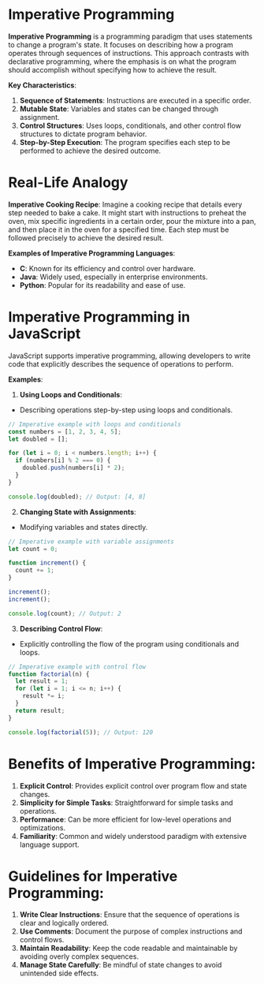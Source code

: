 # Imperative Programming

**Imperative Programming** is a programming paradigm that uses statements to change a program's state. It focuses on describing how a program operates through sequences of instructions. This approach contrasts with declarative programming, where the emphasis is on what the program should accomplish without specifying how to achieve the result.

**Key Characteristics**:

1. **Sequence of Statements**: Instructions are executed in a specific order.
2. **Mutable State**: Variables and states can be changed through assignment.
3. **Control Structures**: Uses loops, conditionals, and other control flow structures to dictate program behavior.
4. **Step-by-Step Execution**: The program specifies each step to be performed to achieve the desired outcome.

# Real-Life Analogy

**Imperative Cooking Recipe**: Imagine a cooking recipe that details every step needed to bake a cake. It might start with instructions to preheat the oven, mix specific ingredients in a certain order, pour the mixture into a pan, and then place it in the oven for a specified time. Each step must be followed precisely to achieve the desired result.

**Examples of Imperative Programming Languages**:

- **C**: Known for its efficiency and control over hardware.
- **Java**: Widely used, especially in enterprise environments.
- **Python**: Popular for its readability and ease of use.

# Imperative Programming in JavaScript

JavaScript supports imperative programming, allowing developers to write code that explicitly describes the sequence of operations to perform.

**Examples**:

1. **Using Loops and Conditionals**:

- Describing operations step-by-step using loops and conditionals.

```javascript
// Imperative example with loops and conditionals
const numbers = [1, 2, 3, 4, 5];
let doubled = [];

for (let i = 0; i < numbers.length; i++) {
  if (numbers[i] % 2 === 0) {
    doubled.push(numbers[i] * 2);
  }
}

console.log(doubled); // Output: [4, 8]
```

2. **Changing State with Assignments**:

- Modifying variables and states directly.

```javascript
// Imperative example with variable assignments
let count = 0;

function increment() {
  count += 1;
}

increment();
increment();

console.log(count); // Output: 2
```

3. **Describing Control Flow**:

- Explicitly controlling the flow of the program using conditionals and loops.

```javascript
// Imperative example with control flow
function factorial(n) {
  let result = 1;
  for (let i = 1; i <= n; i++) {
    result *= i;
  }
  return result;
}

console.log(factorial(5)); // Output: 120
```

# Benefits of Imperative Programming:

1. **Explicit Control**: Provides explicit control over program flow and state changes.
2. **Simplicity for Simple Tasks**: Straightforward for simple tasks and operations.
3. **Performance**: Can be more efficient for low-level operations and optimizations.
4. **Familiarity**: Common and widely understood paradigm with extensive language support.

# Guidelines for Imperative Programming:

1. **Write Clear Instructions**: Ensure that the sequence of operations is clear and logically ordered.
2. **Use Comments**: Document the purpose of complex instructions and control flows.
3. **Maintain Readability**: Keep the code readable and maintainable by avoiding overly complex sequences.
4. **Manage State Carefully**: Be mindful of state changes to avoid unintended side effects.
